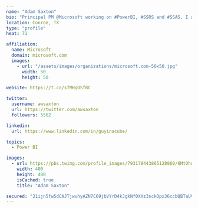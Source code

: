 ```yaml
---
name: "Adam Saxton"
bio: "Principal PM @Microsoft working on #PowerBI, #SSRS and #SSAS. I also go by @GuyInACube"
location: Conroe, TX
type: "profile"
heat: 71

affiliation:
  name: Microsoft
  domain: microsoft.com
  images:
    - url: "/assets/images/organizations/microsoft.com-50x50.jpg"
      width: 50
      height: 50

website: https://t.co/sfMHqOSfBC

twitter:
  username: awsaxton
  url: https://twitter.com/awsaxton
  followers: 5562

linkedin:
  url: https://www.linkedin.com/in/guyinacube/

topics:
  - Power BI

images:
  - url: https://pbs.twimg.com/profile_images/793178443865128960/6MtOhub__400x400.jpg
    width: 400
    height: 400
    isCached: true
    title: "Adam Saxton"

secured: "21ijn5fw5dCAJTjwuhyAZN7C69jbVYrD4kJgkNf0XXz3sckOpx36ccbQBTaUVdkvDq/xocvKfKaV2sRHhFxcYiwosTC2HA3hFn78rI8ToaGX37h8UjfRWv9vEbuIVH1YlwHJj807CHKwK8XRdBWbvs1QOAXGhkAnEbmiIbh4IVy13aYuAZ2aJOu3RViUMXA+GKSABGX4o3E9J79ARM8HTaKnfH+7xXnGD1Fckfsp88Td5sFKhCYPPIN2X4zkFMYhD53Cp+68vSe5/gNuKSNI4KvUvbtG7CuKnQZXuRHBVkui3dlAEGzIWMxkPaAcA/Su90ku02LQckJLFadvQdG0ZNrViS6LRfDTTj0gac8Wy9zz/E/H8xzo4gQwC9fEIkqU80uG8LODrodIqyNqyAuRntrOxUVcTNT2VPNq1gsgPzM=;JcDlwRP1NXDzc8wPNq1zWA=="
---
```


